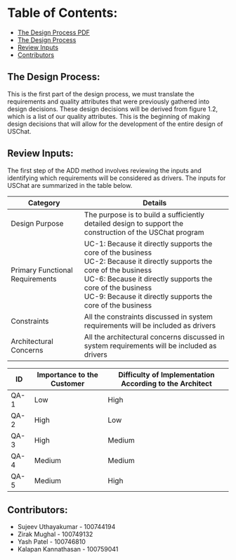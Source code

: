 # Table of Contents:
- [The Design Process PDF](https://github.com/Sujeev-Uthayakumar/sofe3650-final-project/blob/master/Design%20Process/Project%20Deliverable%203%20-%20Design%20Process.pdf)
- [The Design Process](#The-Design-Process)
- [Review Inputs](#Review-Inputs)
- [Contributors](#Contributors)

## The Design Process:
This is the first part of the design process, we must translate the requirements and quality attributes that were previously gathered into design decisions. These design decisions will be derived from figure 1.2, which is a list of our quality attributes. This is the beginning of making design decisions that will allow for the development of the entire design of USChat.

## Review Inputs:
The first step of the ADD method involves reviewing the inputs and identifying which requirements will be considered as drivers. The inputs for USChat are summarized in the table below.

| Category | Details |
| --- | --- |
| Design Purpose | The purpose is to build a sufficiently detailed design to support the construction of the USChat program |
| Primary Functional Requirements | UC-1: Because it directly supports the core of the business <br/> UC-2: Because it directly supports the core of the business <br/> UC-6: Because it directly supports the core of the business <br/> UC-9: Because it directly supports the core of the business |
| Constraints | All the constraints discussed in system requirements will be included as drivers |
| Architectural Concerns | All the architectural concerns discussed in system requirements will be included as drivers |

| ID | Importance to the Customer | Difficulty of Implementation According to the Architect |
| --- | --- | --- |
| QA-1 | Low | High |
| QA-2 | High | Low |
| QA-3 | High | Medium |
| QA-4 | Medium | Medium |
| QA-5 | Medium | High |

## Contributors:
* Sujeev Uthayakumar - 100744194
* Zirak Mughal - 100749132
* Yash Patel - 100746810
* Kalapan Kannathasan - 100759041
